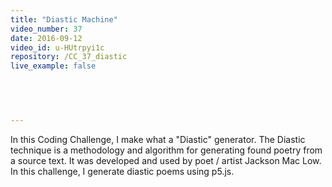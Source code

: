 ```yaml
---
title: "Diastic Machine"
video_number: 37
date: 2016-09-12
video_id: u-HUtrpyi1c
repository: /CC_37_diastic
live_example: false

  


  
---
```


In this Coding Challenge, I make what a "Diastic" generator. The Diastic technique is a methodology and algorithm for generating found poetry from a source text.  It was developed and used by poet / artist Jackson Mac Low.  In this challenge, I generate diastic poems using p5.js.

